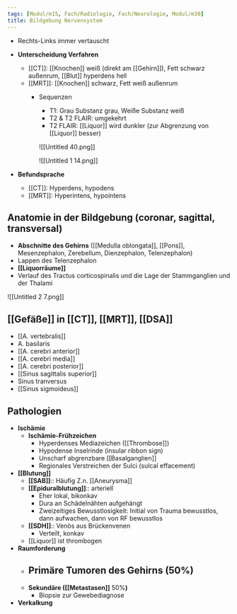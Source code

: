 ```yaml
---
tags: [Modul/m15, Fach/Radiologie, Fach/Neurologie, Modul/m30]
title: Bildgebung Nervensystem
---
```


- Rechts-Links immer vertauscht
- **Unterscheidung Verfahren**
    - [[CT]]: [[Knochen]] weiß (direkt am [[Gehirn]]), Fett schwarz außenrum, [[Blut]] hyperdens hell
    - [[MRT]]: [[Knochen]] schwarz, Fett weiß außenrum
        - Sequenzen
            - T1: Grau Substanz grau, Weiße Substanz weiß
            - T2 & T2 FLAIR: umgekehrt
            - T2 FLAIR: [[Liquor]] wird dunkler (zur Abgrenzung von [[Liquor]] besser)

            ![[Untitled 40.png]]

            ![[Untitled 1 14.png]]

- **Befundsprache**
    - [[CT]]: Hyperdens, hypodens
    - [[MRT]]: Hyperintens, hypointens

## Anatomie in der Bildgebung (coronar, sagittal, transversal)

- **Abschnitte des Gehirns** ([[Medulla oblongata]], [[Pons]], Mesenzephalon, Zerebellum, Dienzephalon, Telenzephalon)
- Lappen des Telenzephalon
- **[[Liquorräume]]**
- Verlauf des Tractus corticospinalis und die Lage der Stammganglien und der Thalami

![[Untitled 2 7.png]]

## [[Gefäße]] in [[CT]], [[MRT]], [[DSA]]

- [[A. vertebralis]]
- A. basilaris
- [[A. cerebri anterior]]
- [[A. cerebri media]]
- [[A. cerebri posterior]]
- [[Sinus sagittalis superior]]
- Sinus tranversus
- [[Sinus sigmoideus]]

## Pathologien

- **Ischämie**
    - **Ischämie-Frühzeichen**
        - Hyperdenses Mediazeichen ([[Thrombose]])
        - Hypodense Inselrinde (insular ribbon sign)
        - Unscharf abgrenzbare [[Basalganglien]]
        - Regionales Verstreichen der Sulci (sulcal effacement)
- **[[Blutung]]**
    - **[[SAB]]**:: Häufig Z.n. [[Aneurysma]]
    - **[[Epiduralblutung]]**:: arteriell
        - Eher lokal, bikonkav
        - Dura an Schädelnähten aufgehängt
        - Zweizeitiges Bewusstlosigkeit: Initial von Trauma bewusstlos, dann aufwachen, dann von RF bewusstlos
    - **[[SDH]]**:: Venös aus Brückenvenen
        - Verteilt, konkav
    - [[Liquor]] ist thrombogen
- **Raumforderung**
    - **Primäre Tumoren des Gehirns** (50%)
        - 
    - **Sekundäre ([[Metastasen]]** 50%**)**
        - Biopsie zur Gewebediagnose
- **Verkalkung**






